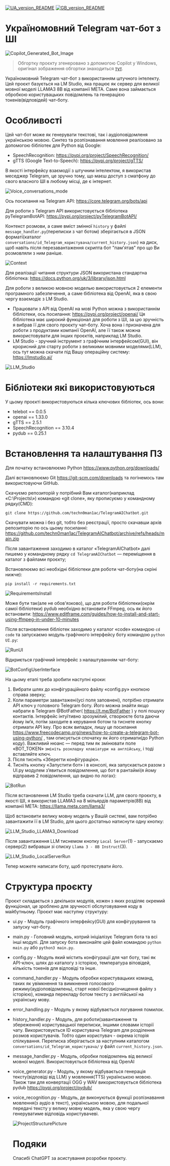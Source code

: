 [![UA_version_README](https://raw.githubusercontent.com/techn0man1ac/TelegramAIChatbot/main/imgs/Flags/UA%402x.png)](https://github.com/techn0man1ac/TelegramAIChatbot/)
[![GB_version_README](https://raw.githubusercontent.com/techn0man1ac/TelegramAIChatbot/main/imgs/Flags/GB%402x.png)](https://github.com/techn0man1ac/TelegramAIChatbot/blob/main/README_EN.md)

# Україномовний Telegram чат-бот з ШІ

![Copilot_Generated_Bot_Image](https://raw.githubusercontent.com/techn0man1ac/TelegramAIChatbot/main/imgs/CopilotGeneratedBotImage.jpg)
> Обгортку проєкту згенеровано з допомогою Copilot у Windows, оригінал зображення обгортки знаходиться [тут](https://www.bing.com/images/create/tech01aibot-telegram-bot-image-with-the-text-27hell/1-66376f0c15b14dce9b8543e76374b77a?id=%2ffnQhXHy14ZA7U%2bG1mpTTg%3d%3d&view=detailv2&idpp=genimg&idpclose=1&thId=OIG2.0xK8wnUzR5ppwvD_Vfi3&frame=sydedg&FORM=SYDBIC).

Україномовний Telegram чат-бот з використанням штучного інтелекту. Цей проєкт базується на LM Studio, яка працює як сервер для великої мовної моделі LLAMA3 8B від компанії META. Саме вона займається обробкою користувацьких повідомлень та генерацією токенів(відповідей) чат-боту.

# Особливості

Цей чат-бот може як генерувати текстові, так і аудіоповідомленя українською мовою. Синтез та розпізнавання мовлення реалізовано за допомогою бібліотек для Python від Google:
- SpeechRecognition: https://pypi.org/project/SpeechRecognition/
- gTTS (Google Text-to-Speech): https://pypi.org/project/gTTS/

В якості інтерфейсу взаємодії з штучним інтелектом, я використав меседжер Telegram, це зручно тому, що маєш доступ з сматфону до свого власного ШІ в любому місці, де є інтернет. 

![Voice_conversations_mode](https://raw.githubusercontent.com/techn0man1ac/TelegramAIChatbot/main/imgs/conversationVoice.png)

Ось посилання на Telegram API: https://core.telegram.org/bots/api

Для роботи з Telegram API використовується бібліотека pyTelegramBotAPI: https://pypi.org/project/pyTelegramBotAPI/

Контекст розмови, а саме вміст змінної `history` у файлі `message_handler.py`(переписки з чат ботом) зберігається в JSON форматі(каталог `conversations/id_Telegram_користувача/current_history.json`) на диск, щоб навіть після перезавантаження скрипта бот "пам'ятав" про що Ви розмовляли з ним раніше.

![Context](https://raw.githubusercontent.com/techn0man1ac/TelegramAIChatbot/main/imgs/context.png)

Для реалізації читання структури JSON використана стандартна бібліотека: https://docs.python.org/uk/3/library/json.html

Для роботи з великою мовною моделью використовується 2 елементи програмного забезпечення, а саме бібліотека від OpenAI, яка в свою чергу взаємодіє з LM Studio.
- Працювати з API від OpenAI на мові Python можна з використаннім бібліотеки, ось посилання: https://pypi.org/project/openai/
Ця бібліотека має широкий функціонал для роботи з ШІ, за цю зручність я вибрав її для свого проєкту чат-боту. Хоча вона і призначена для роботи з продуктами компанії OpenAI, але її також можна використовувати для інших проєктів, наприклад LM Studio.
- LM Studio - зручний інструмент з графічним інтерфейсом(GUI), він крорисний для старту роботи з великими мовними моделями(LLM), ось тут можна скачати під Вашу операційну систему: https://lmstudio.ai/

![LLM_Studio](https://raw.githubusercontent.com/techn0man1ac/TelegramAIChatbot/main/imgs/LLM_Studio.png)

# Бібліотеки які використовуються

У цьому проєкті використовуються кілька ключових бібліотек, ось вони:

- telebot == 0.0.5
- openai == 1.33.0
- gTTS == 2.5.1
- SpeechRecognition == 3.10.4
- pydub == 0.25.1

# Встановлення та налаштування ПЗ

Для початку встановлюємо Python https://www.python.org/downloads/

Далі встановлюємо Git https://git-scm.com/downloads та логінемось там використовуючи GitHub.

Скачуємо репозиторій у потрібний Вам каталог(наприклад «C:\Projects\») командою «git clone», яку прописуємо у командному рядку(CMD):

`git clone https://github.com/techn0man1ac/TelegramAIChatbot.git`

Скачувати можна і без git, тобто без реєстрації, просто скачавши архів репозиторію по ось цьому посиланні: https://github.com/techn0man1ac/TelegramAIChatbot/archive/refs/heads/main.zip

Після завантаження заходимо в каталог «TelegramAIChatbot» далі пишемо у командному рядку `cd TelegramAIChatbot` — переміщення в каталог з файлами проєкту;

Встановлюємо всі необхідні бібліотеки для роботи чат-боту(на скріні нижче):

`pip install -r requirements.txt`

![RequirementsInstall](https://raw.githubusercontent.com/techn0man1ac/TelegramAIChatbot/main/imgs/CMD.png)

Може бути так(але не обов'язково), що для роботи бібліотеки(окрім самої бібліотеки) pydub необхідно встановити FFmpeg, ось як його встановити: https://www.editframe.com/guides/how-to-install-and-start-using-ffmpeg-in-under-10-minutes

Після встановлення бібліотек заходимо у каталог «code» командою `cd code` та запускаємо модуль графічного інтерфейсу боту командою `python UI.py`:

![RunUI](https://raw.githubusercontent.com/techn0man1ac/TelegramAIChatbot/main/imgs/CMD_RUN.png)

Відкриється графічний інтерфейс з налаштуванням чат-боту:

![BotConfigUserInterface](https://raw.githubusercontent.com/techn0man1ac/TelegramAIChatbot/main/imgs/BotConfigUserInterface.png)

На цьому етапі треба зробити наступні кроки:

1) Вибрати шлях до конфігураційного файлу «config.py» кнопкою справа зверху;
2) Коли параметри завантажені(усі поля заповнені), потрібно отримати API ключ у головного Telegram боту. Його можна знайти якщо набрати в Telegram @BotFather( https://t.me/BotFather ) у полі пошуку контактів. Інтерфейс інтуїтивно зрозумілий, створюєте бота даючи йому ім’я, потім заходите в керування ботом та тиснете кнопку отримати API key. Про всяк випадок, лишу це посилання https://www.freecodecamp.org/news/how-to-create-a-telegram-bot-using-python/ , там описується спочатку як його отримати(до Python коду).
Важливий нюанс — перед тим як змінювати поле «BOT_TOKEN» `змініть розкладку клавіатури на англійську`, і тоді вставляйте ключ.
3) Після тисніть «Зберегти конфігурацію».
4) Тисніть кнопку «Запустити бот» і в консолі, яка запускається разом з UI.py модулем з’явиться повідомлення, що бот в рантаймі(я йому відправив 2 повідомлення, що видно по логах):

![BotRun](https://raw.githubusercontent.com/techn0man1ac/TelegramAIChatbot/main/imgs/BotRun.png)

Після встановлення LM Studio треба скачати LLM, для свого проєкту, в якості ШІ, я використав LLAMA3 на 8 мільярдів параметрів(8B) від компанії META: https://llama.meta.com/llama3/

Щоб встановити велику мовну модель у Вашій системі, вам потрібно завантажити її в LM Studio, для цього достатньо натиснути одну кнопку:

![LLM_Studio_LLAMA3_Download](https://raw.githubusercontent.com/techn0man1ac/TelegramAIChatbot/main/imgs/LamaDownload.png)

Після завантаження LLM тиснемом кнопку `Local Server`(1) - запускаємо сервер(2) вибравши зі списку `Llama 3 - 8B Instruct`(3).

![LLM_Studio_LocalServerRun](https://raw.githubusercontent.com/techn0man1ac/TelegramAIChatbot/main/imgs/LocalServerRun.png)

Тепер можете написати боту, щоб протестувати його.

# Структура проєкту

Проєкт складається з декількох модулів, кожен з яких розділяє окремий функціонал, це зроблено для зручності обслуговування коду в майбутньому. Проєкт має наступну структуру:

- ui.py - Модуль графічного інтерфейсу(GUI) для конфігурування та запуску чат-боту.
- main.py - Головний модуль, котрий ініціалізує Telegram бота та всі інші модулі. Для запуску бота виконайте цей файл командою `python main.py` або `python3 main.py`.
- config.py - Модуль який містить конфігурації для чат боту, такі як API-ключ, шлях до каталогу з історією, температура віповідей, кількість токенів для відповіді та інше. 
- command_handler.py - Модуль обробки користувацьких команд, таких як увімкнення та вимкнення голосового режиму(аудіоповідомлень), старт нової бесіди(очищення файлу з історією), команда перекладу ботом тексту з англійської на українську мову.
- error_handling.py - Модуль у якому відбувається логування помилок.
- history_handler.py - Модуль, для роботи(завантаження та збереження) користувацької переписки, іншими словами історії чату. Використовується ID користувача Telegram для розділення розмов користувачів. Тобто один користувач - окрема історія спілкування. Переписка зберігається за наступним каталогом `conversations/id_Telegram_користувача/` у файл `current_history.json`.
- message_handler.py - Модуль, обробки повідомлень від великої мовної моделі. Використовується бібліотека від OpenAI
- voice_generator.py - Модуль, у якому відбувається генерація тексту(відповіді від LLM) у мовлення(TTS) українською мовою. Також там для конвертації OGG у WAV використовується бібліотека pydub https://pypi.org/project/pydub/
- voice_recognition.py - Модуль, де виконуються функції розпізнавання мовлення(з аудіо в текст), українською мовою, для подальної передачі тексту у велику мовну модель, яка у свою чергу генеруватиме відповідь користувачеві.


  ![ProjectStructurePicture](https://raw.githubusercontent.com/techn0man1ac/TelegramAIChatbot/main/imgs/ProjectStructure.png)

  # Подяки

  Спасибі ChatGPT за асистування розробки проєкту.
